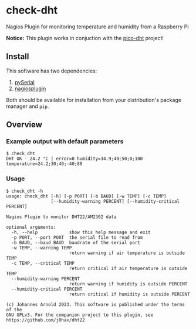 # check-dht
Nagios Plugin for monitoring temperature and humidity from a Raspberry Pi

**Notice:** This plugin works in conjuction with the [pico-dht](https://github.com/j0hax/pico-dht) project!

## Install
This software has two dependencies:

1. [pySerial](https://pyserial.readthedocs.io/en/stable/)
2. [nagiosplugin](https://nagiosplugin.readthedocs.io/en/stable/)

Both should be available for installation from your distribution's package manager and `pip`.

## Overview
### Example output with default parameters
```console
$ check_dht
DHT OK - 24.2 °C | error=0 humidity=34.9;40;50;0;100 temperature=24.2;30;40;-40;80
```

### Usage
```console
$ check_dht -h
usage: check_dht [-h] [-p PORT] [-b BAUD] [-w TEMP] [-c TEMP]
                 [--humidity-warning PERCENT] [--humidity-critical PERCENT]

Nagios Plugin to monitor DHT22/AM2302 data

optional arguments:
  -h, --help            show this help message and exit
  -p PORT, --port PORT  the serial file to read from
  -b BAUD, --baud BAUD  baudrate of the serial port
  -w TEMP, --warning TEMP
                        return warning if air temperature is outside TEMP
  -c TEMP, --critical TEMP
                        return critical if air temperature is outside TEMP
  --humidity-warning PERCENT
                        return warning if humidity is outside PERCENT
  --humidity-critical PERCENT
                        return critical if humidity is outside PERCENT

(c) Johannes Arnold 2023. This software is published under the terms of the
GNU GPLv3. For the companion project to this plugin, see
https://github.com/j0hax/dht22
```


